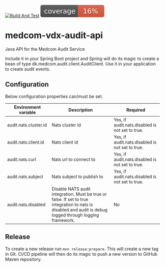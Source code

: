 [![Build And Test](https://github.com/KvalitetsIT/medcom-vdx-audit-api/actions/workflows/build.yml/badge.svg)](https://github.com/KvalitetsIT/medcom-vdx-audit-api/actions/workflows/build.yml) ![Test Coverage](.github/badges/jacoco.svg)

# medcom-vdx-audit-api
Java API for the Medcom Audit Service

Include it in your Spring Boot project and Spring will do its magic to create a bean of type
dk.medcom.audit.client.AuditClient. Use it in your application to create audit events. 

## Configuration

Below configuration properties can/must be set. 

| Environment variable       | Description                                                                                    |           Required  |
| -------------------------- |------------------------------------------------------------------------------------------------| -----------------------------|
| audit.nats.cluster.id      | Nats cluster id | Yes, if audit.nats.disabled is not set to true. |
| audit.nats.client.id       | Nats client id | Yes, if audit.nats.disabled is not set to true. |
| audit.nats.curl            | Nats url to connect to | Yes, if audit.nats.disabled is not set to true. |
| audit.nats.subject         | Nats subject to publish to | Yes, if audit.nats.disabled is not set to true. |
| audit.nats.disabled        | Disable NATS audit integration. Must be true or false. If set to true integration to nats is disabled and audit is debug logged through logging framework. | No |

## Release

To create a new release run `mvn release:prepare`. This will create a new tag in Git. CI/CD pipeline will then do its magic to push a new version to GitHub Maven repository. 
